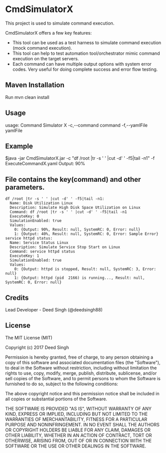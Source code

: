 # CmdSimulatorX

This project is used to simulate command execution.

CmdSimulatorX offers a few key features:  
- This tool can be used as a test harness to simulate command execution (mock command execution).
- This tool can help to test automation tool/orchestrator mimic command execution on the target servers.
- Each command can have multiple output options with system error codes. Very useful for doing complete success and error flow testing.

## Maven Installation
Run mvn clean install

## Usage

usage: Command Simulator X
 -c,--command <arg>    command
 -f,--yamlFile <arg>   yamlFile

## Example

$java -jar CmdSimulatorX.jar -c "df /root |tr -s ' ' |cut -d' ' -f5|tail -n1" -f  ExecuteCommandX.yaml
Output: 
90%

## File contains the key(command) and other parameters.
```
df /root |tr -s ' ' |cut -d' ' -f5|tail -n1:
  Name: Disk Utilization Linux
  Description: Simulate High Disk Space Utilization on Linux
  Command: df /root |tr -s ' ' |cut -d' ' -f5|tail -n1
  ExecuteKey: 0
  SimulationEnabled: true
  Values:
    0: {Output: 90%, Result: null, SystemRC: 0, Error: null}
    1: {Output: 40%, Result: null, SystemRC: 0, Error: Sample Error}
service httpd status:
  Name: Service Status Linux
  Description: Simulate Service Stop Start on Linux
  Command: service httpd status
  ExecuteKey: 1
  SimulationEnabled: true
  Values:
    0: {Output: httpd is stopped, Result: null, SystemRC: 3, Error: null}
    1: {Output: httpd (pid  2166) is running..., Result: null, SystemRC: 0, Error: null}
```

 
## Credits
 
Lead Developer - Deed Singh (@deedsingh88)

 
## License
 
The MIT License (MIT)

Copyright (c) 2017 Deed Singh

Permission is hereby granted, free of charge, to any person obtaining a copy of this software and associated documentation files (the "Software"), to deal in the Software without restriction, including without limitation the rights to use, copy, modify, merge, publish, distribute, sublicense, and/or sell copies of the Software, and to permit persons to whom the Software is furnished to do so, subject to the following conditions:

The above copyright notice and this permission notice shall be included in all copies or substantial portions of the Software.

THE SOFTWARE IS PROVIDED "AS IS", WITHOUT WARRANTY OF ANY KIND, EXPRESS OR IMPLIED, INCLUDING BUT NOT LIMITED TO THE WARRANTIES OF MERCHANTABILITY, FITNESS FOR A PARTICULAR PURPOSE AND NONINFRINGEMENT. IN NO EVENT SHALL THE AUTHORS OR COPYRIGHT HOLDERS BE LIABLE FOR ANY CLAIM, DAMAGES OR OTHER LIABILITY, WHETHER IN AN ACTION OF CONTRACT, TORT OR OTHERWISE, ARISING FROM, OUT OF OR IN CONNECTION WITH THE SOFTWARE OR THE USE OR OTHER DEALINGS IN THE SOFTWARE.
